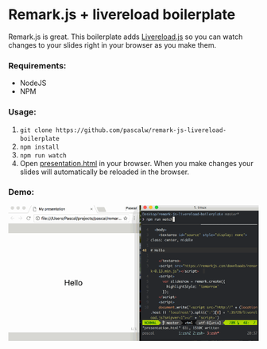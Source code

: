 # Remark.js + livereload boilerplate

Remark.js is great. This boilerplate adds [Livereload.js](https://github.com/livereload/livereload-js) so you can watch changes to your slides right in your browser as you make them.

### Requirements:

* NodeJS
* NPM

### Usage:

1. `git clone https://github.com/pascalw/remark-js-livereload-boilerplate`
2. `npm install`
3. `npm run watch`
4. Open [presentation.html](presentation.html) in your browser. When you make changes your slides will automatically be reloaded in the browser.

### Demo:

![](demo.gif)
